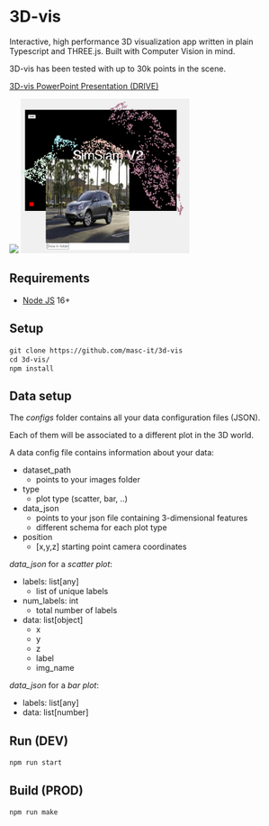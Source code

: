 # 3D-vis

Interactive, high performance 3D visualization app written in plain Typescript and THREE.js. Built with Computer Vision in mind.

3D-vis has been tested with up to 30k points in the scene.

[3D-vis PowerPoint Presentation (DRIVE)](https://docs.google.com/presentation/d/1qbguZI4_A4MCA_eivn93SMH3Rqy9NJ-HEzIJ-BrCIz0/edit?usp=sharing)

<img src="https://github.com/masc-it/3d-vis/raw/main/imgs/3dvis.gif" >

<img src="https://github.com/masc-it/3d-vis/raw/main/imgs/img1.png" width="300px">

## Requirements
- [Node JS](https://nodejs.org/it/download/) 16+


## Setup

    git clone https://github.com/masc-it/3d-vis
    cd 3d-vis/
    npm install

## Data setup

The *configs* folder contains all your data configuration files (JSON).

Each of them will be associated to a different plot in the 3D world.

A data config file contains information about your data:

- dataset_path
    - points to your images folder
- type
    - plot type (scatter, bar, ..)
- data_json
    - points to your json file containing 3-dimensional features
    - different schema for each plot type
- position
    - [x,y,z] starting point camera coordinates

*data_json* for a *scatter plot*:

- labels: list[any]
    - list of unique labels
- num_labels: int
    - total number of labels
- data: list[object]
    - x
    - y
    - z
    - label
    - img_name

*data_json* for a *bar plot*:

- labels: list[any]
- data: list[number]

## Run (DEV)

    npm run start

## Build (PROD)

    npm run make
